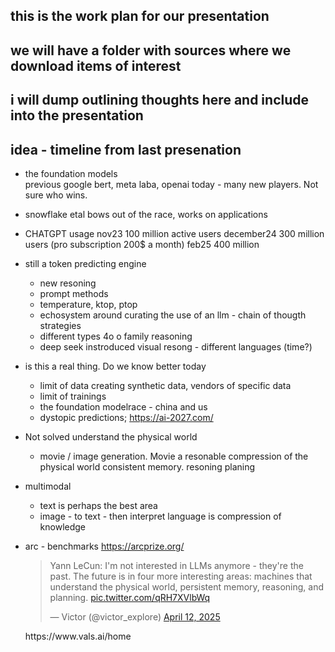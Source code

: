 ## this is the work plan for our presentation

## we will have a folder with sources where we download items of interest

## i will dump outlining thoughts here and include into the presentation

## idea - timeline from last presenation 
 - the foundation models    
    previous google bert, meta laba, openai 
    today - many new players. Not sure who wins. 
 - snowflake etal bows out of the race, works on applications

 - CHATGPT usage nov23 100 million active users
    december24 300 million users (pro subscription 200$ a month)
    feb25 400 million

 - still a token predicting engine
    - new resoning 
    - prompt methods
    - temperature, ktop, ptop 
    - echosystem around curating the use of an llm - chain of thougth strategies 
    - different types 4o o family reasoning
    - deep seek instroduced visual resong - different languages (time?)

 - is this a real thing. Do we know better today
    - limit of data creating synthetic data, vendors of specific data
    - limit of trainings
    - the foundation modelrace - china and us
    - dystopic predictions; https://ai-2027.com/ 

- Not solved
    understand the physical world 
    - movie / image generation. Movie a resonable compression of the physical world
    consistent memory. 
    resoning 
    planing


    
 - multimodal 
    - text is perhaps the best area
    - image - to text - then interpret language is compression of knowledge 


- arc - benchmarks 
    https://arcprize.org/
    <blockquote class="twitter-tweet" data-media-max-width="560"><p lang="en" dir="ltr">Yann LeCun: I&#39;m not interested in LLMs anymore - they&#39;re the past. The future is in four more interesting areas: machines that understand the physical world, persistent memory, reasoning, and planning. <a href="https://t.co/qRH7XVlbWq">pic.twitter.com/qRH7XVlbWq</a></p>&mdash; Victor (@victor_explore) <a href="https://twitter.com/victor_explore/status/1910978633000157201?ref_src=twsrc%5Etfw">April 12, 2025</a></blockquote> <script async src="https://platform.twitter.com/widgets.js" charset="utf-8"></script>
    https://www.vals.ai/home




